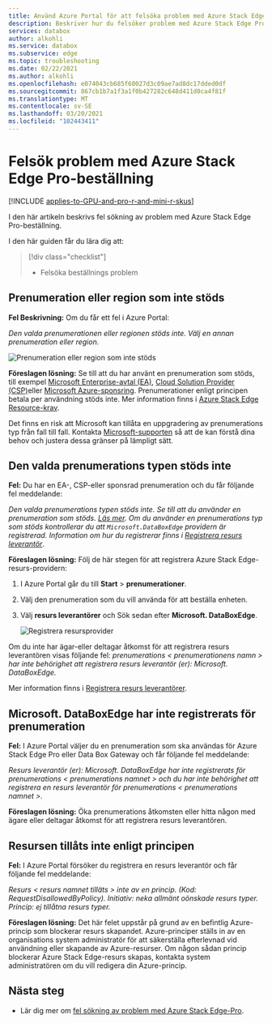 ```yaml
---
title: Använd Azure Portal för att felsöka problem med Azure Stack Edge Pro-beställning | Microsoft Docs
description: Beskriver hur du felsöker problem med Azure Stack Edge Pro-beställning.
services: databox
author: alkohli
ms.service: databox
ms.subservice: edge
ms.topic: troubleshooting
ms.date: 02/22/2021
ms.author: alkohli
ms.openlocfilehash: e074043cb685f60027d3c09ae7ad8dc17dded0df
ms.sourcegitcommit: 867cb1b7a1f3a1f0b427282c648d411d0ca4f81f
ms.translationtype: MT
ms.contentlocale: sv-SE
ms.lasthandoff: 03/20/2021
ms.locfileid: "102443411"
---
```

# <a name="troubleshoot-your-azure-stack-edge-pro-ordering-issues"></a>Felsök problem med Azure Stack Edge Pro-beställning

[!INCLUDE [applies-to-GPU-and-pro-r-and-mini-r-skus](../../includes/azure-stack-edge-applies-to-gpu-pro-r-mini-r-sku.md)]

I den här artikeln beskrivs fel sökning av problem med Azure Stack Edge Pro-beställning.

I den här guiden får du lära dig att:

> [!div class="checklist"]
>
> * Felsöka beställnings problem

## <a name="unsupported-subscription-or-region"></a>Prenumeration eller region som inte stöds

**Fel Beskrivning:** Om du får ett fel i Azure Portal:

*Den valda prenumerationen eller regionen stöds inte. Välj en annan prenumeration eller region.*

![Prenumeration eller region som inte stöds](media/azure-stack-edge-troubleshoot-ordering/azure-stack-edge-troubleshoot-ordering-01.png)

**Föreslagen lösning:**  Se till att du har använt en prenumeration som stöds, till exempel [Microsoft Enterprise-avtal (EA)](https://azure.microsoft.com/overview/sales-number/), [Cloud Solution Provider (CSP)](/partner-center/azure-plan-lp)eller [Microsoft Azure-sponsring](https://azure.microsoft.com/offers/ms-azr-0036p/). Prenumerationer enligt principen betala per användning stöds inte. Mer information finns i [Azure Stack Edge Resource-krav](azure-stack-edge-deploy-prep.md#prerequisites).

Det finns en risk att Microsoft kan tillåta en uppgradering av prenumerations typ från fall till fall. Kontakta [Microsoft-supporten](https://azure.microsoft.com/support/options/) så att de kan förstå dina behov och justera dessa gränser på lämpligt sätt.

## <a name="selected-subscription-type-not-supported"></a>Den valda prenumerations typen stöds inte

**Fel:** Du har en EA-, CSP-eller sponsrad prenumeration och du får följande fel meddelande:

*Den valda prenumerations typen stöds inte. Se till att du använder en prenumeration som stöds. [Läs mer](azure-stack-edge-deploy-prep.md#prerequisites). Om du använder en prenumerations typ som stöds kontrollerar du att `Microsoft.DataBoxEdge` providern är registrerad. Information om hur du registrerar finns i [Registrera resurs leverantör](azure-stack-edge-manage-access-power-connectivity-mode.md#register-resource-providers)*.

**Föreslagen lösning:** Följ de här stegen för att registrera Azure Stack Edge-resurs-providern:

1. I Azure Portal går du till **Start**  >  **prenumerationer**.

2. Välj den prenumeration som du vill använda för att beställa enheten.

3. Välj **resurs leverantörer** och Sök sedan efter **Microsoft. DataBoxEdge**.

    ![Registrera resursprovider](media/azure-stack-edge-troubleshoot-ordering/azure-stack-edge-troubleshoot-ordering-02.png)

Om du inte har ägar-eller deltagar åtkomst för att registrera resurs leverantören visas följande fel: *prenumerations &lt; prenumerationens namn &gt; har inte behörighet att registrera resurs leverantör (er): Microsoft. DataBoxEdge.*

Mer information finns i [Registrera resurs leverantörer](azure-stack-edge-manage-access-power-connectivity-mode.md#register-resource-providers).

## <a name="microsoftdataboxedge-not-registered-for-subscription"></a>Microsoft. DataBoxEdge har inte registrerats för prenumeration

**Fel:** I Azure Portal väljer du en prenumeration som ska användas för Azure Stack Edge Pro eller Data Box Gateway och får följande fel meddelande:

*Resurs leverantör (er): Microsoft. DataBoxEdge har inte registrerats för prenumerations &lt; prenumerations namnet &gt; och du har inte behörighet att registrera en resurs leverantör för prenumerations &lt; prenumerations namnet &gt;*.

**Föreslagen lösning:** Öka prenumerations åtkomsten eller hitta någon med ägare eller deltagar åtkomst för att registrera resurs leverantören.

## <a name="resource-disallowed-by-policy"></a>Resursen tillåts inte enligt principen

**Fel:** I Azure Portal försöker du registrera en resurs leverantör och får följande fel meddelande:

*Resurs &lt; resurs namnet tilläts &gt; inte av en princip. (Kod: RequestDisallowedByPolicy). Initiativ: neka allmänt oönskade resurs typer. Princip: ej tillåtna resurs typer.*

**Föreslagen lösning:** Det här felet uppstår på grund av en befintlig Azure-princip som blockerar resurs skapandet. Azure-principer ställs in av en organisations system administratör för att säkerställa efterlevnad vid användning eller skapande av Azure-resurser. Om någon sådan princip blockerar Azure Stack Edge-resurs skapas, kontakta system administratören om du vill redigera din Azure-princip.

## <a name="next-steps"></a>Nästa steg

* Lär dig mer om [fel sökning av problem med Azure Stack Edge-Pro](azure-stack-edge-troubleshoot.md).